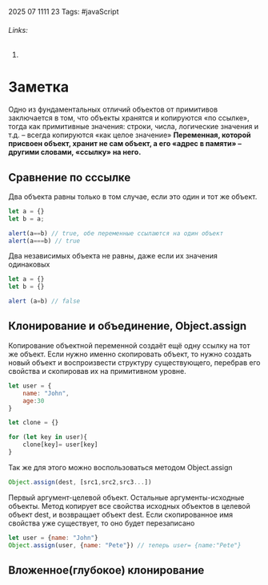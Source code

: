 2025 07 1111 23
Tags: #javaScript 
###### Links: 
1) 
# Заметка
Одно из фундаментальных отличий объектов от примитивов заключается в том, что объекты хранятся и копируются «по ссылке», тогда как примитивные значения: строки, числа, логические значения и т.д. – всегда копируются «как целое значение»
**Переменная, которой присвоен объект, хранит не сам объект, а его «адрес в памяти» – другими словами, «ссылку» на него.** 
## Сравнение по сссылке
Два объекта равны только в том случае, если это один и тот же объект. 
```js
let a = {}
let b = a;

alert(a==b) // true, обе переменные ссылаются на один объект
alert(a===b) // true

```
Два независимых объекта не равны, даже если их значения одинаковых
```js
let a = {}
let b = {}

alert (a=b) // false
```
## Клонирование и объединение, Object.assign
Копирование объектной переменной создаёт ещё одну ссылку на тот же объект.
Если нужно именно скопировать объект, то нужно создать новый объект и воспроизвести структуру существующего, перебрав его свойства и скопировав их на примитивном уровне.
```js
let user = {
	name: "John",
	age:30
}

let clone = {}

for (let key in user){
	clone[key]= user[key]
}
```
Так же для этого можно воспользоваться методом Object.assign
```js
Object.assign(dest, [src1,src2,src3...])
```
Первый аргумент-целевой объект. Остальные аргументы-исходные объекты. Метод копирует все свойства исходных объектов в целевой объект dest, и возвращает объект dest. Если скопированное имя свойства уже существует, то оно будет перезаписано
```js
let user = {name: "John"}
Object.assign(user, {name: "Pete"}) // теперь user= {name:"Pete"}

```
## Вложенное(глубокое) клонирование
